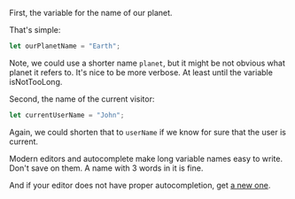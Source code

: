 First, the variable for the name of our planet.

That's simple:

```js
let ourPlanetName = "Earth";
```

Note, we could use a shorter name `planet`, but it might be not obvious what planet it refers to. It's nice to be more verbose. At least until the variable isNotTooLong.

Second, the name of the current visitor:

```js
let currentUserName = "John";
```

Again, we could shorten that to `userName` if we know for sure that the user is current.

Modern editors and autocomplete make long variable names easy to write. Don't save on them. A name with 3 words in it is fine.

And if your editor does not have proper autocompletion, get [a new one](/code-editors).
